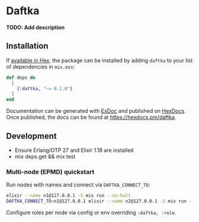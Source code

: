 # Daftka

**TODO: Add description**

## Installation

If [available in Hex](https://hex.pm/docs/publish), the package can be installed
by adding `daftka` to your list of dependencies in `mix.exs`:

```elixir
def deps do
  [
    {:daftka, "~> 0.1.0"}
  ]
end
```

Documentation can be generated with [ExDoc](https://github.com/elixir-lang/ex_doc)
and published on [HexDocs](https://hexdocs.pm). Once published, the docs can
be found at <https://hexdocs.pm/daftka>.

## Development

- Ensure Erlang/OTP 27 and Elixir 1.18 are installed
- mix deps.get && mix test

### Multi-node (EPMD) quickstart

Run nodes with names and connect via `DAFTKA_CONNECT_TO`:

```bash
elixir --name n1@127.0.0.1 -S mix run --no-halt
DAFTKA_CONNECT_TO=n1@127.0.0.1 elixir --name n2@127.0.0.1 -S mix run --no-halt
```

Configure roles per node via config or env overriding `:daftka, :role`.

